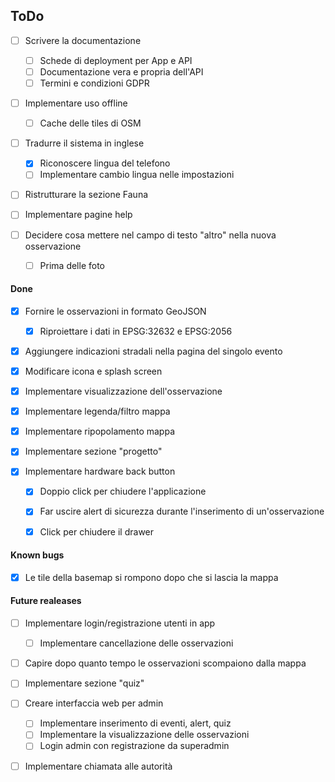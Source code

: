 ## ToDo
  
- [ ] Scrivere la documentazione
    - [ ] Schede di deployment per App e API
    - [ ] Documentazione vera e propria dell'API
	- [ ] Termini e condizioni GDPR

- [ ] Implementare uso offline
	- [ ] Cache delle tiles di OSM

- [ ] Tradurre il sistema in inglese
    - [x] Riconoscere lingua del telefono
    - [ ] Implementare cambio lingua nelle impostazioni

- [ ] Ristrutturare la sezione Fauna

- [ ] Implementare pagine help

- [ ] Decidere cosa mettere nel campo di testo "altro" nella nuova osservazione
    - [ ] Prima delle foto


#### Done

- [x] Fornire le osservazioni in formato GeoJSON
    - [x] Riproiettare i dati in EPSG:32632 e EPSG:2056
    
- [x] Aggiungere indicazioni stradali nella pagina del singolo evento

- [x] Modificare icona e splash screen

- [x] Implementare visualizzazione dell'osservazione 

- [x] Implementare legenda/filtro mappa

- [x] Implementare ripopolamento mappa

- [x] Implementare sezione "progetto"

- [x] Implementare hardware back button
    - [x] Doppio click per chiudere l'applicazione
    - [x] Far uscire alert di sicurezza durante l'inserimento di un'osservazione
    - [x] Click per chiudere il drawer


#### Known bugs

- [x] Le tile della basemap si rompono dopo che si lascia la mappa
    
    
#### Future realeases

- [ ] Implementare login/registrazione utenti in app
    - [ ] Implementare cancellazione delle osservazioni

- [ ] Capire dopo quanto tempo le osservazioni scompaiono dalla mappa

- [ ] Implementare sezione "quiz"

- [ ] Creare interfaccia web per admin
    - [ ] Implementare inserimento di eventi, alert, quiz
    - [ ] Implementare la visualizzazione delle osservazioni
    - [ ] Login admin con registrazione da superadmin
    
- [ ] Implementare chiamata alle autorità
